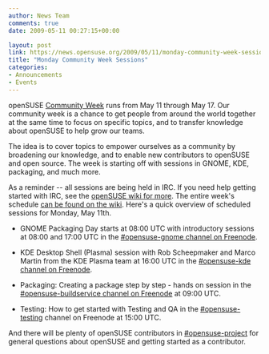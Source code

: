 ```yaml
---
author: News Team
comments: true
date: 2009-05-11 00:27:15+00:00

layout: post
link: https://news.opensuse.org/2009/05/11/monday-community-week-sessions/
title: "Monday Community Week Sessions"
categories:
- Announcements
- Events
---
```

openSUSE [Community Week](http://en.opensuse.org/Community_Week) runs from May 11 through May 17. Our community week is a chance to get people from around the world together at the same time to focus on specific topics, and to transfer knowledge about openSUSE to help grow our teams.

The idea is to cover topics to empower ourselves as a community by broadening our knowledge, and to enable new contributors to openSUSE and open source. The week is starting off with sessions in GNOME, KDE, packaging, and much more.

As a reminder -- all sessions are being held in IRC. If you need help getting started with IRC, see the [openSUSE wiki for more](http://en.opensuse.org/Communicate/IRC). The entire week's schedule [can be found on the wiki](http://en.opensuse.org/CommunityWeek#Schedule). Here's a quick overview of scheduled sessions for Monday, May 11th.



	
  * GNOME Packaging Day starts at 08:00 UTC with introductory sessions at 08:00 and 17:00 UTC in the [#opensuse-gnome channel on Freenode](irc://irc.freenode.net/opensuse-gnome).

	
  * KDE Desktop Shell (Plasma) session with Rob Scheepmaker and Marco Martin from the KDE Plasma team at 16:00 UTC in the [#opensuse-kde channel on Freenode](irc://irc.freenode.net/opensuse-kde).

	
  * Packaging: Creating a package step by step - hands on session in the [#opensuse-buildservice channel on Freenode](irc://irc.freenode.net/opensuse-buildservice) at 09:00 UTC.

	
  * Testing: How to get started with Testing and QA in the [#opensuse-testing](irc://irc.freenode.net/opensuse-testing) channel on Freenode at 15:00 UTC.


And there will be plenty of openSUSE contributors in [#opensuse-project](irc://irc.freenode.net/opensuse-project) for general questions about openSUSE and getting started as a contributor.		
